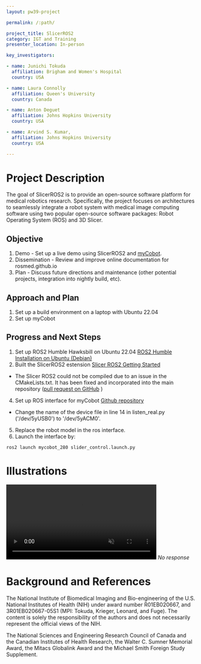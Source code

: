```yaml
---
layout: pw39-project

permalink: /:path/

project_title: SlicerROS2
category: IGT and Training
presenter_location: In-person

key_investigators:

- name: Junichi Tokuda
  affiliation: Brigham and Women's Hospital
  country: USA

- name: Laura Connolly
  affiliation: Queen's University
  country: Canada

- name: Anton Deguet
  affiliation: Johns Hopkins University
  country: USA

- name: Arvind S. Kumar,
  affiliation: Johns Hopkins University
  country: USA

---
```


# Project Description

<!-- Add a short paragraph describing the project. -->

The goal of SlicerROS2 is to provide an open-source software platform for medical robotics research. Specifically, the project focuses on architectures to seamlessly integrate a robot system with medical image computing software using two popular open-source software packages: Robot Operating System (ROS) and 3D Slicer.

## Objective

<!-- Describe here WHAT you would like to achieve (what you will have as end result). -->

1.  Demo - Set up a live demo using SlicerROS2 and [myCobot](https://www.elephantrobotics.com/en/mycobot-en/).
2.  Dissemination - Review and improve online documentation for rosmed.github.io
3.  Plan - Discuss future directions and maintenance (other potential projects, integration into nightly build, etc).

## Approach and Plan

<!-- Describe here HOW you would like to achieve the objectives stated above. -->

1.  Set up a build environment on a laptop with Ubuntu 22.04
2.  Set up myCobot

## Progress and Next Steps

<!-- Update this section as you make progress, describing of what you have ACTUALLY DONE.
     If there are specific steps that you could not complete then you can describe them here, too. -->

1.  Set up ROS2 Humble Hawksbill on Ubuntu 22.04 [ROS2 Humble Installation on Ubuntu (Debian)](https://docs.ros.org/en/humble/Installation/Ubuntu-Install-Debians.html)
2.  Built the SlicerROS2 estension [Slicer ROS2 Getting Started](https://slicer-ros2.readthedocs.io/en/latest/pages/getting-started.html)
  - The Slicer ROS2 could not be compiled due to an issue in the CMakeLists.txt. It has been fixed and incorporated into the main repository ([pull request on GitHub](https://github.com/rosmed/slicer_ros2_module/pull/66) )
4.  Set up ROS interface for myCobot [Github repository]( https://github.com/elephantrobo,cs/mycobot_ros2 )
  - Change the name of the device file in line 14 in listen_real.py ('/dev/5yUSB0') to '/dev/5yACM0'.
5.  Replace the robot model in the ros interface.
6.  Launch the interface by:
~~~~
ros2 launch mycobot_280 slider_control.launch.py
~~~~

# Illustrations

<!-- Add pictures and links to videos that demonstrate what has been accomplished. -->
 <video
   controls muted
   src="https://www.dropbox.com/s/tbg77pgedba6lys/SlicerROS2_myCobot_Montreal_June2023.mov?dl=0"
   style="max-height:640px; min-height: 200px">
 </video>
*No response*

# Background and References

<!-- If you developed any software, include link to the source code repository.
     If possible, also add links to sample data, and to any relevant publications. -->

The National Institute of Biomedical Imaging and Bio-engineering of the U.S. National Institutes of Health (NIH) under award number R01EB020667, and 3R01EB020667-05S1 (MPI: Tokuda, Krieger, Leonard, and Fuge). The content is solely the responsibility of the authors and does not necessarily represent the official views of the NIH.

The National Sciences and Engineering Research Council of Canada and the Canadian Institutes of Health Research, the Walter C. Sumner Memorial Award, the Mitacs Globalink Award and the Michael Smith Foreign Study Supplement.
